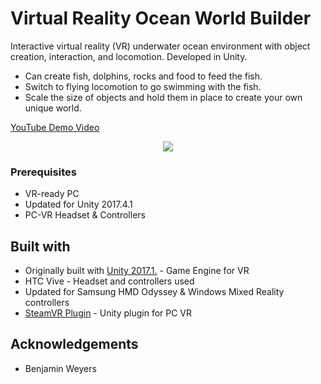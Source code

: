 # Virtual Reality Ocean World Builder
Interactive virtual reality (VR) underwater ocean environment with object creation, interaction, and locomotion. Developed in Unity.
* Can create fish, dolphins, rocks and food to feed the fish.
* Switch to flying locomotion to go swimming with the fish.
* Scale the size of objects and hold them in place to create your own unique world.

[YouTube Demo Video](https://www.youtube.com/watch?v=zmpgROu-awo)
<p align="center">
  <img src=fishSpawnGif.gif>
</p>

### Prerequisites

* VR-ready PC
* Updated for Unity 2017.4.1
* PC-VR Headset & Controllers

## Built with

* Originally built with [Unity 2017.1.](https://unity3d.com/get-unity/download/archive) - Game Engine for VR
* HTC Vive - Headset and controllers used
* Updated for Samsung HMD Odyssey & Windows Mixed Reality controllers
* [SteamVR Plugin](https://assetstore.unity.com/packages/tools/integration/steamvr-plugin-32647) - Unity plugin for PC VR

## Acknowledgements
* Benjamin Weyers
